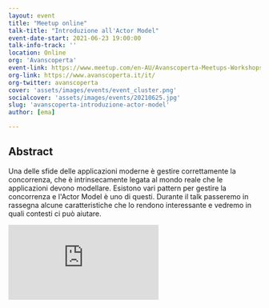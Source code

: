 ```yaml
---
layout: event
title: "Meetup online"
talk-title: "Introduzione all'Actor Model"
event-date-start: 2021-06-23 19:00:00
talk-info-track: ''
location: Online
org: 'Avanscoperta'
event-link: https://www.meetup.com/en-AU/Avanscoperta-Meetups-Workshops-Courses/events/278297231/
org-link: https://www.avanscoperta.it/it/
org-twitter: avanscoperta
cover: 'assets/images/events/event_cluster.png'
socialcover: 'assets/images/events/20210625.jpg'
slug: 'avanscoperta-introduzione-actor-model'
author: [ema]

---
```

## Abstract
Una delle sfide delle applicazioni moderne è gestire correttamente la concorrenza, che è intrinsecamente legata al mondo reale che le applicazioni devono modellare.
Esistono vari pattern per gestire la concorrenza e l'Actor Model è uno di questi.
Durante il talk passeremo in rassegna alcune caratteristiche che lo rendono interessante e vedremo in quali contesti ci può aiutare.

<div class="video">

<div class="responsive-iframe-container-16">
<iframe class="responsive-iframe" src="https://www.youtube.com/embed/Noa9qQufzno" frameborder="0" allow="accelerometer; autoplay; clipboard-write; encrypted-media; gyroscope; picture-in-picture" allowfullscreen></iframe>
</div>